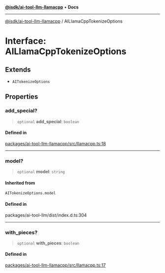[**@isdk/ai-tool-llm-llamacpp**](../README.md) • **Docs**

***

[@isdk/ai-tool-llm-llamacpp](../globals.md) / AILlamaCppTokenizeOptions

# Interface: AILlamaCppTokenizeOptions

## Extends

- `AITokenizeOptions`

## Properties

### add\_special?

> `optional` **add\_special**: `boolean`

#### Defined in

[packages/ai-tool-llm-llamacpp/src/llamacpp.ts:18](https://github.com/isdk/ai-tool-llm-llamacpp.js/blob/6da1b2e45fa070275822118925c6d1e2ef4f49b5/src/llamacpp.ts#L18)

***

### model?

> `optional` **model**: `string`

#### Inherited from

`AITokenizeOptions.model`

#### Defined in

packages/ai-tool-llm/dist/index.d.ts:304

***

### with\_pieces?

> `optional` **with\_pieces**: `boolean`

#### Defined in

[packages/ai-tool-llm-llamacpp/src/llamacpp.ts:17](https://github.com/isdk/ai-tool-llm-llamacpp.js/blob/6da1b2e45fa070275822118925c6d1e2ef4f49b5/src/llamacpp.ts#L17)
